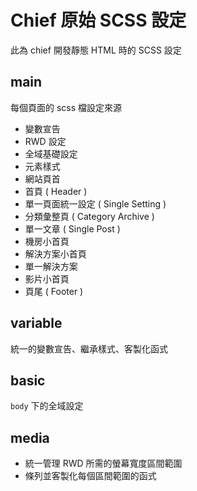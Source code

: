 # Chief 原始 SCSS 設定
此為 chief 開發靜態 HTML 時的 SCSS 設定

## main
每個頁面的 scss 檔設定來源
- 變數宣告
- RWD 設定
- 全域基礎設定
- 元素樣式
- 網站頁首
- 首頁 ( Header )
- 單一頁面統一設定 ( Single Setting )
- 分類彙整頁 ( Category Archive )
- 單一文章 ( Single Post )
- 機房小首頁
- 解決方案小首頁
- 單一解決方案
- 影片小首頁
- 頁尾 ( Footer )

## variable
統一的變數宣告、繼承樣式、客製化函式

## basic
`body` 下的全域設定

## media
- 統一管理 RWD 所需的螢幕寬度區間範圍
- 條列並客製化每個區間範圍的函式